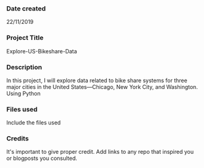 ### Date created
22/11/2019
### Project Title
Explore-US-Bikeshare-Data
							
### Description
In this project, I will explore data related to bike share systems for three major cities in the United States—Chicago, New York City, and Washington. Using Python

### Files used
Include the files used

### Credits
It's important to give proper credit. Add links to any repo that inspired you or blogposts you consulted.

